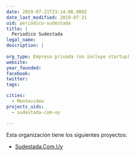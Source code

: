 ```yaml
---
date: 2019-07-21T23:14:06.000Z
date_last_modified: 2019-07-21
uid: periodico-sudestada
title: |
  Periodico Sudestada
legal_name: 
description: |
  
org_type: Empresa privada (no incluye startup)
website: 
year_founded: 
facebook: 
twitter: 
tags:

cities: 
  - Montevideo
projects_uids:
  - sudestada-com-uy

---
```


Esta organización tiene los siguientes proyectos:

- [Sudestada.Com.Uy](/proyectos/sudestada-com-uy)
